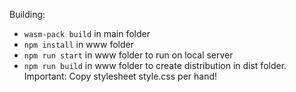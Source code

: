 Building:

- `wasm-pack build` in main folder
- `npm install` in www folder
- `npm run start` in www folder to run on local server
- `npm run build` in www folder to create distribution in dist folder. Important: Copy stylesheet style.css per hand!
